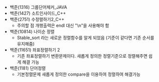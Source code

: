 - 백준(1316) 그룹단어체커_JAVA
- 백준(1427) 소트인사이드_C++
- 백준(2751) 수정렬하기2_C++
    - 주의할 점 개행출력은 endl 대신  "\n"을 사용해야 함
- 백준(10814) 나이순 정렬
    - Stable_sort 라는 새로운 정렬함수를 알게 되었음 (기준이 같다면 기존 순서를 유지해줌)
- 백준(11651) 좌표정렬하기 2
    - 기존 좌표정렬하기 변환문제이다. 새롭게 정의한 정렬기준으로 정렬해주면 쉽게 해결 가능
- 백준(1181) 단어정렬
    - 기본정렬문제 새롭게 정의한 compare을 이용하여 정렬하여 해결가능

